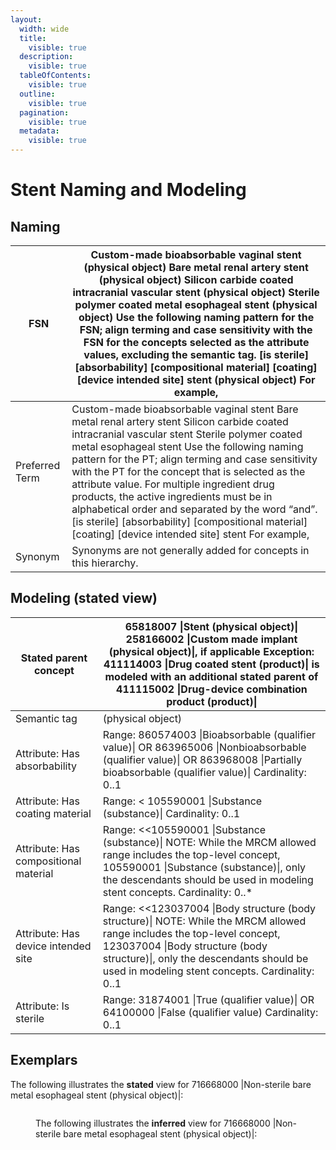 ```yaml
---
layout:
  width: wide
  title:
    visible: true
  description:
    visible: true
  tableOfContents:
    visible: true
  outline:
    visible: true
  pagination:
    visible: true
  metadata:
    visible: true
---
```


# Stent Naming and Modeling

## Naming

| FSN            | Custom-made bioabsorbable vaginal stent (physical object) Bare metal renal artery stent (physical object) Silicon carbide coated intracranial vascular stent (physical object) Sterile polymer coated metal esophageal stent (physical object) Use the following naming pattern for the FSN; align terming and case sensitivity with the FSN for the concepts selected as the attribute values, excluding the semantic tag. \[is sterile] \[absorbability] \[compositional material] \[coating] \[device intended site] stent (physical object) For example,            |
| -------------- | ----------------------------------------------------------------------------------------------------------------------------------------------------------------------------------------------------------------------------------------------------------------------------------------------------------------------------------------------------------------------------------------------------------------------------------------------------------------------------------------------------------------------------------------------------------------------- |
| Preferred Term | Custom-made bioabsorbable vaginal stent Bare metal renal artery stent Silicon carbide coated intracranial vascular stent Sterile polymer coated metal esophageal stent Use the following naming pattern for the PT; align terming and case sensitivity with the PT for the concept that is selected as the attribute value. For multiple ingredient drug products, the active ingredients must be in alphabetical order and separated by the word “and”. \[is sterile] \[absorbability] \[compositional material] \[coating] \[device intended site] stent For example, |
| Synonym        | Synonyms are not generally added for concepts in this hierarchy.                                                                                                                                                                                                                                                                                                                                                                                                                                                                                                        |

## Modeling (stated view)

| Stated parent concept                 | 65818007 \|Stent (physical object)\| 258166002 \|Custom made implant (physical object)\|, if applicable Exception: 411114003 \|Drug coated stent (product)\| is modeled with an additional stated parent of 411115002 \|Drug-device combination product (product)\| |
| ------------------------------------- | ------------------------------------------------------------------------------------------------------------------------------------------------------------------------------------------------------------------------------------------------------------------- |
| Semantic tag                          | (physical object)                                                                                                                                                                                                                                                   |
| Attribute: Has absorbability          | Range: 860574003 \|Bioabsorbable (qualifier value)\| OR 863965006 \|Nonbioabsorbable (qualifier value)\| OR 863968008 \|Partially bioabsorbable (qualifier value)\| Cardinality: 0..1                                                                               |
| Attribute: Has coating material       | Range: < 105590001 \|Substance (substance)\| Cardinality: 0..1                                                                                                                                                                                                      |
| Attribute: Has compositional material | Range: <<105590001 \|Substance (substance)\| NOTE: While the MRCM allowed range includes the top-level concept, 105590001 \|Substance (substance)\|, only the descendants should be used in modeling stent concepts. Cardinality: 0..\*                             |
| Attribute: Has device intended site   | Range: <<123037004 \|Body structure (body structure)\| NOTE: While the MRCM allowed range includes the top-level concept, 123037004 \|Body structure (body structure)\|, only the descendants should be used in modeling stent concepts. Cardinality: 0..1          |
| Attribute: Is sterile                 | Range: 31874001 \|True (qualifier value)\| OR 64100000 \|False (qualifier value) Cardinality: 0..1                                                                                                                                                                  |

## Exemplars

The following illustrates the **stated** view for 716668000 |Non-sterile bare metal esophageal stent (physical object)|:

<figure><img src="../../../../../authoring/physical-object/images/174691270.png" alt=""><figcaption><p>The following illustrates the <strong>inferred</strong> view for 716668000 |Non-sterile bare metal esophageal stent (physical object)|:</p></figcaption></figure>

<figure><img src="../../../../../authoring/physical-object/images/174691271.png" alt=""><figcaption></figcaption></figure>
